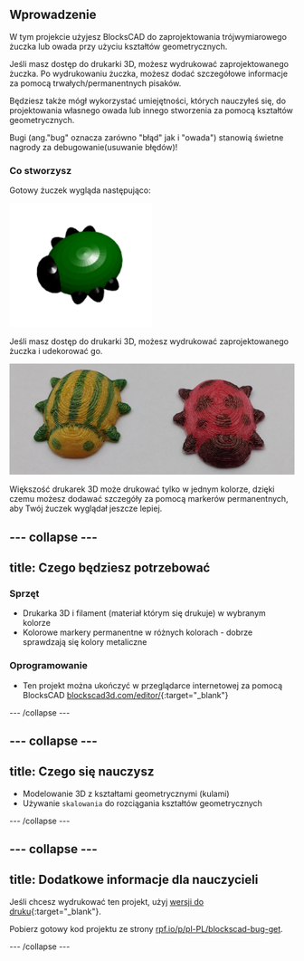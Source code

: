 ## Wprowadzenie

W tym projekcie użyjesz BlocksCAD do zaprojektowania trójwymiarowego żuczka lub owada przy użyciu kształtów geometrycznych.

Jeśli masz dostęp do drukarki 3D, możesz wydrukować zaprojektowanego żuczka. Po wydrukowaniu żuczka, możesz dodać szczegółowe informacje za pomocą trwałych/permanentnych pisaków.

Będziesz także mógł wykorzystać umiejętności, których nauczyłeś się, do projektowania własnego owada lub innego stworzenia za pomocą kształtów geometrycznych.

Bugi (ang."bug" oznacza zarówno "błąd" jak i "owada") stanowią świetne nagrody za debugowanie(usuwanie błędów)!

### Co stworzysz

Gotowy żuczek wygląda następująco:

![zrzut ekranu](images/bug-complete.png)

Jeśli masz dostęp do drukarki 3D, możesz wydrukować zaprojektowanego żuczka i udekorować go.

![Skończony projekt](images/bug-showcase.png)

Większość drukarek 3D może drukować tylko w jednym kolorze, dzięki czemu możesz dodawać szczegóły za pomocą markerów permanentnych, aby Twój żuczek wyglądał jeszcze lepiej.

--- collapse ---
---
title: Czego będziesz potrzebować
---

### Sprzęt

+ Drukarka 3D i filament (materiał którym się drukuje) w wybranym kolorze
+ Kolorowe markery permanentne w różnych kolorach - dobrze sprawdzają się kolory metaliczne

### Oprogramowanie

+ Ten projekt można ukończyć w przeglądarce internetowej za pomocą BlocksCAD [blockscad3d.com/editor/](https://www.blockscad3d.com/editor){:target="_blank"}

--- /collapse ---

--- collapse ---
---
title: Czego się nauczysz
---

+ Modelowanie 3D z kształtami geometrycznymi (kulami)
+ Używanie `skalowania` do rozciągania kształtów geometrycznych

--- /collapse ---

--- collapse ---
---
title: Dodatkowe informacje dla nauczycieli
---

Jeśli chcesz wydrukować ten projekt, użyj [wersji do druku](https://projects.raspberrypi.org/pl-PL/projects/blockscad-bug/print){:target="_blank"}.

Pobierz gotowy kod projektu ze strony [rpf.io/p/pl-PL/blockscad-bug-get](http://rpf.io/p/pl-PL/blockscad-bug-get).

--- /collapse ---
